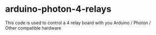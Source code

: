 # arduino-photon-4-relays
This code is used to control a 4 relay board with you Arduino / Photon / Other compatible hardware
